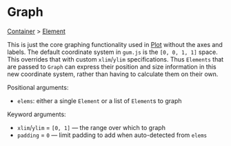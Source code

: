 # Graph

<span class="inherit">[Container](#Container) > [Element](#Element)</span>

This is just the core graphing functionality used in [Plot](#Plot) without the axes and labels. The default coordinate system in `gum.js` is the `[0, 0, 1, 1]` space. This overrides that with custom `xlim`/`ylim` specifications. Thus `Elements` that are passed to `Graph` can express their position and size information in this new coordinate system, rather than having to calculate them on their own.

Positional arguments:
- `elems`: either a single `Element` or a list of `Element`s to graph 

Keyword arguments:
- `xlim`/`ylim` = `[0, 1]` — the range over which to graph
- `padding` = `0` — limit padding to add when auto-detected from `elems`
